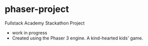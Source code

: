 # phaser-project

Fullstack Academy Stackathon Project

- work in progress
- Created using the Phaser 3 engine. A kind-hearted kids' game.
